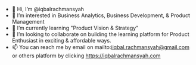 - 👋 Hi, I’m @iqbalrachmansyah
- 👀 I’m interested in Business Analytics, Business Development, & Product Management
- 🌱 I’m currently learning "Product Vision & Strategy"
- 💞️ I’m looking to collaborate on building the learning platform for Product Enthusiast in exciting & affordable ways.
- 📫 You can reach me by email on mailto:iiqbal.rachmansyah@gmail.com or others platform by clicking https://iqbalrachmansyah.com

<!---
iqbalrachmansyah/iqbalrachmansyah is a ✨ special ✨ repository because its `README.md` (this file) appears on your GitHub profile.
You can click the Preview link to take a look at your changes.
--->
